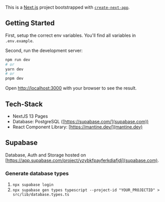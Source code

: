 This is a [Next.js](https://nextjs.org/) project bootstrapped with [`create-next-app`](https://github.com/vercel/next.js/tree/canary/packages/create-next-app).

## Getting Started

First, setup the correct env variables. You'll find all variables in `.env.example`.

Second, run the development server:

```bash
npm run dev
# or
yarn dev
# or
pnpm dev
```

Open [http://localhost:3000](http://localhost:3000) with your browser to see the result.

## Tech-Stack

- NextJS 13 Pages
- Database: PostgreSQL ([https://supabase.com/](supabase.com))
- React Component Library: [https://mantine.dev/](mantine.dev)

## Supabase

Database, Auth and Storage hosted on [https://app.supabase.com/project/yzybkfpayferkdiafjdj](supabase.com).

### Generate database types
1. `npx supabase login`
2. `npx supabase gen types typescript --project-id "YOUR_PROJECTID" > src/lib/database.types.ts`

